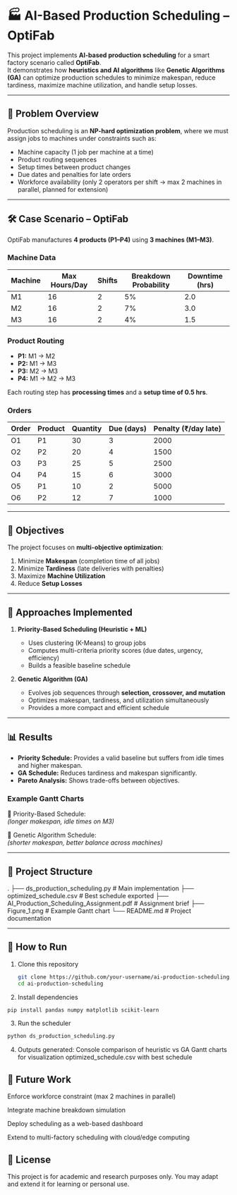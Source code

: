 # 🏭 AI-Based Production Scheduling – OptiFab

This project implements **AI-based production scheduling** for a smart factory scenario called **OptiFab**.  
It demonstrates how **heuristics and AI algorithms** like **Genetic Algorithms (GA)** can optimize production schedules to minimize makespan, reduce tardiness, maximize machine utilization, and handle setup losses.

---

## 📌 Problem Overview
Production scheduling is an **NP-hard optimization problem**, where we must assign jobs to machines under constraints such as:
- Machine capacity (1 job per machine at a time)  
- Product routing sequences  
- Setup times between product changes  
- Due dates and penalties for late orders  
- Workforce availability (only 2 operators per shift → max 2 machines in parallel, planned for extension)

---

## 🛠️ Case Scenario – OptiFab
OptiFab manufactures **4 products (P1–P4)** using **3 machines (M1–M3)**.  

### Machine Data
| Machine | Max Hours/Day | Shifts | Breakdown Probability | Downtime (hrs) |
|---------|---------------|--------|------------------------|----------------|
| M1      | 16            | 2      | 5%                     | 2.0            |
| M2      | 16            | 2      | 7%                     | 3.0            |
| M3      | 16            | 2      | 4%                     | 1.5            |

### Product Routing
- **P1:** M1 → M2  
- **P2:** M1 → M3  
- **P3:** M2 → M3  
- **P4:** M1 → M2 → M3  

Each routing step has **processing times** and a **setup time of 0.5 hrs**.

### Orders
| Order | Product | Quantity | Due (days) | Penalty (₹/day late) |
|-------|---------|----------|------------|-----------------------|
| O1    | P1      | 30       | 3          | 2000                 |
| O2    | P2      | 20       | 4          | 1500                 |
| O3    | P3      | 25       | 5          | 2500                 |
| O4    | P4      | 15       | 6          | 3000                 |
| O5    | P1      | 10       | 2          | 5000                 |
| O6    | P2      | 12       | 7          | 1000                 |

---

## 🎯 Objectives
The project focuses on **multi-objective optimization**:
1. Minimize **Makespan** (completion time of all jobs)  
2. Minimize **Tardiness** (late deliveries with penalties)  
3. Maximize **Machine Utilization**  
4. Reduce **Setup Losses**  

---

## 🤖 Approaches Implemented
1. **Priority-Based Scheduling (Heuristic + ML)**  
   - Uses clustering (K-Means) to group jobs  
   - Computes multi-criteria priority scores (due dates, urgency, efficiency)  
   - Builds a feasible baseline schedule  

2. **Genetic Algorithm (GA)**  
   - Evolves job sequences through **selection, crossover, and mutation**  
   - Optimizes makespan, tardiness, and utilization simultaneously  
   - Provides a more compact and efficient schedule  

---

## 📊 Results
- **Priority Schedule:** Provides a valid baseline but suffers from idle times and higher makespan.  
- **GA Schedule:** Reduces tardiness and makespan significantly.  
- **Pareto Analysis:** Shows trade-offs between objectives.  

### Example Gantt Charts
📌 Priority-Based Schedule:  
*(longer makespan, idle times on M3)*  

📌 Genetic Algorithm Schedule:  
*(shorter makespan, better balance across machines)*  

---

## 📂 Project Structure
.
├── ds_production_scheduling.py # Main implementation
├── optimized_schedule.csv # Best schedule exported
├── AI_Production_Scheduling_Assignment.pdf # Assignment brief
├── Figure_1.png # Example Gantt chart
└── README.md # Project documentation


---

## 🚀 How to Run
1. Clone this repository  
   ```bash
   git clone https://github.com/your-username/ai-production-scheduling.git
   cd ai-production-scheduling
   ```
2. Install dependencies
```bash
pip install pandas numpy matplotlib scikit-learn
```
3. Run the scheduler
```bash
python ds_production_scheduling.py
```
4. Outputs generated:
    Console comparison of heuristic vs GA
    Gantt charts for visualization
    optimized_schedule.csv with best schedule

## 🔮 Future Work

Enforce workforce constraint (max 2 machines in parallel)

Integrate machine breakdown simulation

Deploy scheduling as a web-based dashboard

Extend to multi-factory scheduling with cloud/edge computing

## 📜 License

This project is for academic and research purposes only.
You may adapt and extend it for learning or personal use.
